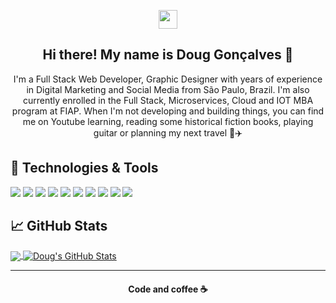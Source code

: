 <p align='center'>
<a href="https://www.linkedin.com/in/douggoncalvesdev/"><img height="30" src="https://github.com/stephenajulu/WaylonWalker/blob/main/icon/linkedin.png?raw=true"></a>
</p>


<h2 align="center">Hi there! My name is Doug Gonçalves 👋</h2>

<p align="center">I'm a Full Stack Web Developer, Graphic Designer with years of experience in Digital Marketing and Social Media from São Paulo, Brazil.
I'm also currently enrolled in the Full Stack, Microservices, Cloud and IOT MBA program at FIAP.
When I'm not developing and building things, you can find me on Youtube learning, reading some historical fiction books, playing guitar or planning my next travel 🌴✈️</p>

## 🔧 Technologies & Tools
![](https://img.shields.io/badge/OS-Mac-informational?style=flat&logo=mac&logoColor=white&color=3393FF)
![](https://img.shields.io/badge/Code-JavaScript-informational?style=flat&logo=javascript&logoColor=white&color=3393FF)
![](https://img.shields.io/badge/Code-Vue-informational?style=flat&logo=vue.js&logoColor=white&color=3393FF)
![](https://img.shields.io/badge/Code-PHP-informational?style=flat&logo=php&logoColor=white&color=3393FF)
![](https://img.shields.io/badge/Code-Laravel-informational?style=flat&logo=laravel&logoColor=white&color=3393FF)
![](https://img.shields.io/badge/Code-Java-informational?style=flat&logo=java&logoColor=white&color=3393FF)
![](https://img.shields.io/badge/Code-Spring-informational?style=flat&logo=spring&logoColor=white&color=3393FF)
![](https://img.shields.io/badge/Tools-MySQL-informational?style=flat&logo=mysql&logoColor=white&color=3393FF)
![](https://img.shields.io/badge/Tools-MongoDB-informational?style=flat&logo=mongodb&logoColor=white&color=3393FF)
![](https://img.shields.io/badge/Cloud-Firebase-informational?style=flat&logo=firebase&logoColor=white&color=3393FF)

## &#x1f4c8; GitHub Stats

<a href="https://github.com/DougGoncalves/DougGoncalves">
  <img align="center" src="https://github-readme-stats.vercel.app/api/top-langs/?username=DougGoncalves&title_color=ffffff&text_color=c9cacc&icon_color=3393FF&bg_color=1d1f21" />
</a>
<a href="https://github.com/DougGoncalves/DougGoncalves">
  <img align="center" src="https://github-readme-stats.vercel.app/api?username=DougGoncalves&show_icons=true&line_height=27&count_private=true&title_color=ffffff&text_color=c9cacc&icon_color=3393FF&bg_color=1d1f21" alt="Doug's GitHub Stats" />
</a>

 ---
<h4 align="center">
   Code and coffee ☕
</h4>

